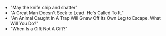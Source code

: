 - "May the knife chip and shatter"
- "A Great Man Doesn't Seek to Lead. He's Called To It."
- "An Animal Caught In A Trap Will Gnaw Off Its Own Leg to Escape. What Will You Do?"
- "When Is a Gift Not A Gift?"
